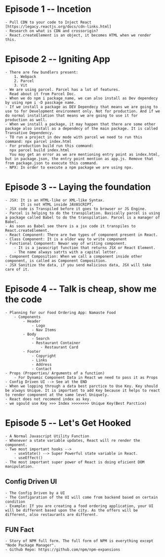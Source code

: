 # Episode 1 -- Incetion 
    - Pull CDN to your code to Inject React [https://legacy.reactjs.org/docs/cdn-links.html]
    - Research on what is CDN and crossorigin?
    - React.createElement is an object, it becomes HTML when we render this.

# Episode 2 -- Igniting App
    - There are few bundlers present: 
        1. Webpack 
        2. Parcel
        3. Vit
    - We are using parcel. Parcel has a lot of features. 
      Read about it from Parcel Doc.
    - When we do npm i package_name, we can also install as Dev dependecy by using npm i -D pasckage name.
    - If we install a package as DEV Dependecy that means we are going to use to for Development environment only. Not for production. And if we do normal installation that means we are going to use it for production as well.
    - When we install a package, it may happen that there are some other package also install as a dependecy of the main package. It is called Transative Dependency.
    - TO run a project in dev mode with parcel we need to run this command: npx parcel index.html
    - For production build run this command: 
      npx parcel build index.html
      You may get an error as we are mentioning entry point as index.html, but in package.json, the entry point mention as app.js. Remove that from package.json to execute this command.
    - NPX: In order to execute a npm package we are using npx.
           
# Episode 3 -- Laying the foundation
    - JSX: It is an HTML-like or XML-like Syntax.
           It is not HTML inside JAVASCRIPT.
    - JSX code is Transpiled before it goes to browser or JS Engine.
    - Parcel is helping to do the transpilation. Basically parcel is using a package called Babel to do the transpilation. Parcel is a manager of Babel.
    - As soon as Babel see there is a jsx code it transpiles to React.createElement.
    - React Component: There are two types of component present in React.
    - Class Component: It is a older way to write component
    - Functional Component: Newar way of writing component.
        - It is a javascript function that returns JSX or React Element.
        - The name always satrts with a capital letter.
    - Component Composition: When we call a component inside other component, is called as Component Composition.
    - JSX Sanitize the data, if you send malicious data, JSX will take care of it. 

# Episode 4 -- Talk is cheap, show me the code
    - Planning for our Food Ordering App: Namaste Food
        - Components
            - Header
                - Logo 
                - Nav Items
            - Body
                - Search
                - Restaurant Container
                    - Restaurant Card
            - Footer
                - Copyright
                - Links
                - Address
                - Contact
    - Props (Properties/ Arguments of a function)
        - For Dynamic Component Data in React we need to pass it as Props
    - Config Driven UI --> See at the END
    - When we lopping through a data best parctice to Use Key. Key should be always Unique. It is important to add Key because it helps to react to render component at the same level Uniquely. 
    - React does not recomend index as key.
    - we sgould use Key >>> Index >>>>>>>> Unique Key(Best Parctice) 

# Episode 5 -- Let's Get Hooked
    - A Normal Javascript Utility Function
    - Whenever a state variable updates, React will re render the component.
    - Two most important hooks --> 
        - useState() --> Super Powerful state variable in React.
        - useEffect()
    - The most important super power of React is doing eficient DOM manipulation.
      

## Config Driven UI 
    - The Config Driven by a UI
    - The Configaration of the UI will come from backend based on certain condition
    - Example: If you are creating a food ordering application, your UI will be different based upon the city. As the offers will be different, also restaurants are different.

## FUN Fact
    - Story of NPM full form. The full form of NPM is everything except "Node Package Manager".
    - Github Repo: https://github.com/npm/npm-expansions
